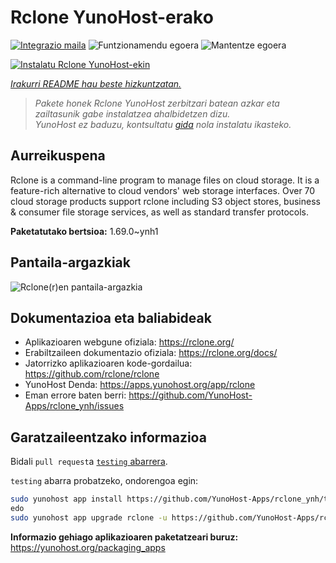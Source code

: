<!--
Ohart ongi: README hau automatikoki sortu da <https://github.com/YunoHost/apps/tree/master/tools/readme_generator>ri esker
EZ editatu eskuz.
-->

# Rclone YunoHost-erako

[![Integrazio maila](https://apps.yunohost.org/badge/integration/rclone)](https://ci-apps.yunohost.org/ci/apps/rclone/)
![Funtzionamendu egoera](https://apps.yunohost.org/badge/state/rclone)
![Mantentze egoera](https://apps.yunohost.org/badge/maintained/rclone)

[![Instalatu Rclone YunoHost-ekin](https://install-app.yunohost.org/install-with-yunohost.svg)](https://install-app.yunohost.org/?app=rclone)

*[Irakurri README hau beste hizkuntzatan.](./ALL_README.md)*

> *Pakete honek Rclone YunoHost zerbitzari batean azkar eta zailtasunik gabe instalatzea ahalbidetzen dizu.*  
> *YunoHost ez baduzu, kontsultatu [gida](https://yunohost.org/install) nola instalatu ikasteko.*

## Aurreikuspena

Rclone is a command-line program to manage files on cloud storage. It is a feature-rich alternative to cloud vendors' web storage interfaces. Over 70 cloud storage products support rclone including S3 object stores, business & consumer file storage services, as well as standard transfer protocols.

**Paketatutako bertsioa:** 1.69.0~ynh1

## Pantaila-argazkiak

![Rclone(r)en pantaila-argazkia](./doc/screenshots/screenshot.png)

## Dokumentazioa eta baliabideak

- Aplikazioaren webgune ofiziala: <https://rclone.org/>
- Erabiltzaileen dokumentazio ofiziala: <https://rclone.org/docs/>
- Jatorrizko aplikazioaren kode-gordailua: <https://github.com/rclone/rclone>
- YunoHost Denda: <https://apps.yunohost.org/app/rclone>
- Eman errore baten berri: <https://github.com/YunoHost-Apps/rclone_ynh/issues>

## Garatzaileentzako informazioa

Bidali `pull request`a [`testing` abarrera](https://github.com/YunoHost-Apps/rclone_ynh/tree/testing).

`testing` abarra probatzeko, ondorengoa egin:

```bash
sudo yunohost app install https://github.com/YunoHost-Apps/rclone_ynh/tree/testing --debug
edo
sudo yunohost app upgrade rclone -u https://github.com/YunoHost-Apps/rclone_ynh/tree/testing --debug
```

**Informazio gehiago aplikazioaren paketatzeari buruz:** <https://yunohost.org/packaging_apps>
